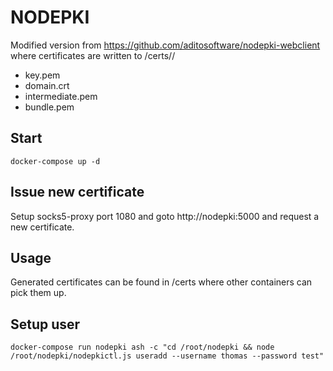 # NODEPKI

Modified version from https://github.com/aditosoftware/nodepki-webclient where certificates are written to /certs/<domain>/
 * key.pem
 * domain.crt
 * intermediate.pem
 * bundle.pem

## Start

```
docker-compose up -d
```

## Issue new certificate

Setup socks5-proxy port 1080 and goto http://nodepki:5000 and request a new certificate.

## Usage

Generated certificates can be found in /certs where other containers can pick them up.

## Setup user

```
docker-compose run nodepki ash -c "cd /root/nodepki && node /root/nodepki/nodepkictl.js useradd --username thomas --password test"
```
